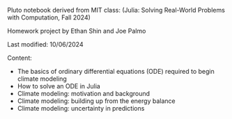 Pluto notebook derived from MIT class: (Julia: Solving Real-World Problems with Computation, Fall 2024)

Homework project by Ethan Shin and Joe Palmo

Last modified: 10/06/2024

Content:
- The basics of ordinary differential equations (ODE) required to begin climate modeling
- How to solve an ODE in Julia
- Climate modeling: motivation and background
- Climate modeling: building up from the energy balance
- Climate modeling: uncertainty in predictions
